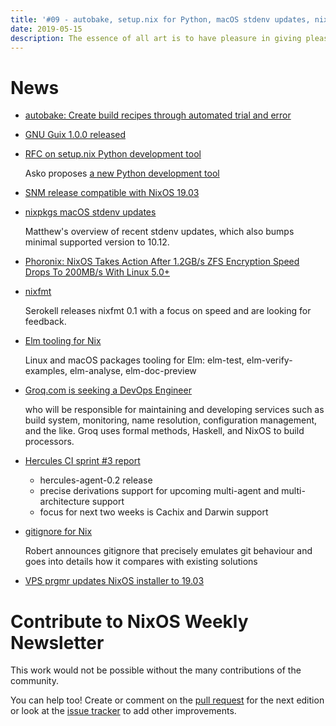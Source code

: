 ```yaml
---
title: '#09 - autobake, setup.nix for Python, macOS stdenv updates, nixfmt, Elm tooling, gitignore and a job'
date: 2019-05-15
description: The essence of all art is to have pleasure in giving pleasure - Dale Carnegie
---
```


# News

- [autobake: Create build recipes through automated trial and error](https://github.com/jameysharp/autobake)

- [GNU Guix 1.0.0 released](https://www.gnu.org/software/guix/blog/2019/gnu-guix-1.0.0-released/)

- [RFC on setup.nix Python development tool](https://discourse.nixos.org/t/rfc-on-setup-nix-python-development-tool/2831)

  Asko proposes [a new Python development tool](https://github.com/datakurre/setup.nix)

- [SNM release compatible with NixOS 19.03](https://www.freelists.org/post/snm/SNM-Version-220,1)

- [nixpkgs macOS stdenv updates](https://matthewbauer.us/blog/darwin-stdenv-update.html)

  Matthew's overview of recent stdenv updates, which also bumps minimal supported version to 10.12.

- [Phoronix: NixOS Takes Action After 1.2GB/s ZFS Encryption Speed Drops To 200MB/s With Linux
  5.0+](https://www.phoronix.com/scan.php?page=news_item&px=NixOS-Linux-5.0-ZFS-FPU-Drop)

- [nixfmt](https://medium.com/@Serokell/an-opinionated-formatter-for-nix-40b4dbb69ddf)

  Serokell releases nixfmt 0.1 with a focus on speed and are looking for feedback.

- [Elm tooling for Nix](https://github.com/turboMaCk/nix-elm-tools)

  Linux and macOS packages tooling for Elm: elm-test, elm-verify-examples, elm-analyse, elm-doc-preview

- [Groq.com is seeking a DevOps Engineer](https://groq.bamboohr.com/jobs/view.php?id=12)

  who will be responsible for maintaining and developing services such as build system,
  monitoring, name resolution, configuration management, and the like. Groq uses formal
  methods, Haskell, and NixOS to build processors.

- [Hercules CI sprint #3 report](https://blog.hercules-ci.com/sprints,/hercules-ci/2019/05/14/sprint-3-report/)

  - hercules-agent-0.2 release
  - precise derivations support for upcoming multi-agent and multi-architecture support
  - focus for next two weeks is Cachix and Darwin support

- [gitignore for Nix](https://blog.hercules-ci.com/nix/2019/05/15/nix-gitignore/)

  Robert announces gitignore that precisely emulates git behaviour and
  goes into details how it compares with existing solutions

- [VPS prgmr updates NixOS installer to 19.03](https://prgmr.com/blog/2019/05/14/distributions-updated.html)

# Contribute to NixOS Weekly Newsletter

This work would not be possible without the many contributions of the community.

You can help too! Create or comment on the [pull request](https://github.com/NixOS/nixos-weekly/pulls)
for the next edition or look at the
[issue tracker](https://github.com/NixOS/nixos-weekly/issues) to add other improvements.
